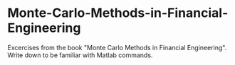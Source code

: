 # Monte-Carlo-Methods-in-Financial-Engineering
Excercises from the book "Monte Carlo Methods in Financial Engineering". Write down to be familiar with Matlab commands.
